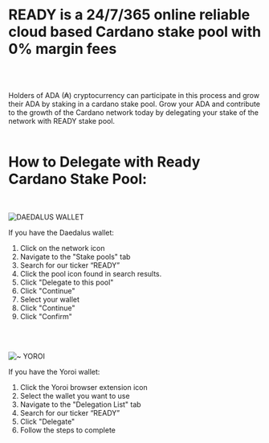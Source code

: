 #                      READY is a 24/7/365 online reliable cloud based Cardano stake pool with 0% margin fees

<br>
<br>

Holders of ADA (₳) cryptocurrency can participate in this process and grow their ADA by staking in a cardano stake pool.
Grow your ADA and contribute to the growth of the Cardano network today by delegating your stake of the network with READY stake pool.
<br>
<br>

#              How to Delegate with Ready Cardano Stake Pool:
<br>


![DAEDALUS WALLET](https://user-images.githubusercontent.com/88410488/128254622-9651167f-331e-4da3-8672-275a5452ff8b.jpg)

If you have the Daedalus wallet:
1. Click on the network icon                        
2. Navigate to the "Stake pools" tab                     
3. Search for our ticker “READY”                         
4. Click the pool icon found in search results.         
5. Click "Delegate to this pool"                         
6. Click "Continue"                                   
7. Select your wallet
8. Click "Continue"
9. Click "Confirm"
<br>
<br>

![~ YOROI](https://user-images.githubusercontent.com/88410488/128255905-e23f44d6-e8fa-48b5-8613-2bee5e327ff3.jpg)

If you have the Yoroi wallet:
1. Click the Yoroi browser extension icon
2. Select the wallet you want to use
3. Navigate to the "Delegation List" tab
4. Search for our ticker “READY”
5. Click "Delegate"
6. Follow the steps to complete                                           





